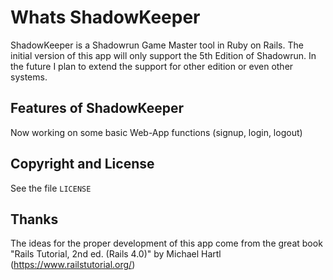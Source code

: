 # Whats ShadowKeeper

ShadowKeeper is a Shadowrun Game Master tool in Ruby on Rails. The initial
version of this app will only support the 5th Edition of Shadowrun. In the
future I plan to extend the support for other edition or even other systems.

## Features of ShadowKeeper

Now working on some basic Web-App functions (signup, login, logout)

## Copyright and License

See the file `LICENSE`

## Thanks

The ideas for the proper development of this app come from the great book
"Rails Tutorial, 2nd ed. (Rails 4.0)" by Michael Hartl
(https://www.railstutorial.org/)
